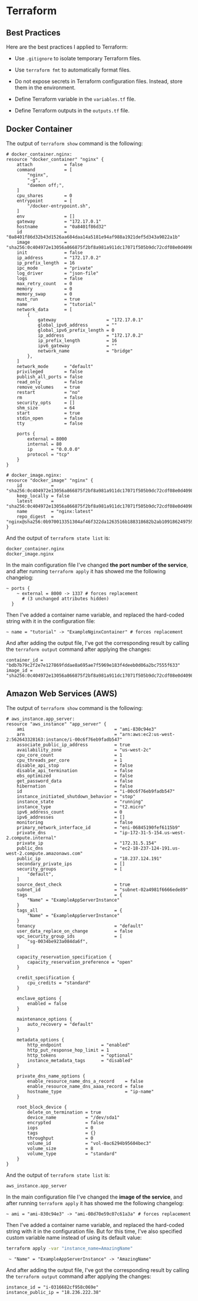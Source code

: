 # Terraform

## Best Practices

Here are the best practices I applied to Terraform:

- Use `.gitignore` to isolate temporary Terraform files.

- Use `terraform fmt` to automatically format files.

- Do not expose secrets in Terraform configuration files. Instead, store them in the environment.

- Define Terraform variable in the `variables.tf` file.

- Define Terraform outputs in the `outputs.tf` file.

## Docker Container

The output of `terraform show` command is the following:

```plain
# docker_container.nginx:
resource "docker_container" "nginx" {
    attach            = false
    command           = [
        "nginx",
        "-g",
        "daemon off;",
    ]
    cpu_shares        = 0
    entrypoint        = [
        "/docker-entrypoint.sh",
    ]
    env               = []
    gateway           = "172.17.0.1"
    hostname          = "0a8401f86d32"
    id                = "0a8401f86d32b43d1526aa684daa14a5181e94af988a1921def5d343a9022a1b"
    image             = "sha256:0c404972e13056a866875f2bf8a981a911dc17071f505b9dc72cdf08e0d40983"
    init              = false
    ip_address        = "172.17.0.2"
    ip_prefix_length  = 16
    ipc_mode          = "private"
    log_driver        = "json-file"
    logs              = false
    max_retry_count   = 0
    memory            = 0
    memory_swap       = 0
    must_run          = true
    name              = "tutorial"
    network_data      = [
        {
            gateway                   = "172.17.0.1"
            global_ipv6_address       = ""
            global_ipv6_prefix_length = 0
            ip_address                = "172.17.0.2"
            ip_prefix_length          = 16
            ipv6_gateway              = ""
            network_name              = "bridge"
        },
    ]
    network_mode      = "default"
    privileged        = false
    publish_all_ports = false
    read_only         = false
    remove_volumes    = true
    restart           = "no"
    rm                = false
    security_opts     = []
    shm_size          = 64
    start             = true
    stdin_open        = false
    tty               = false

    ports {
        external = 8000
        internal = 80
        ip       = "0.0.0.0"
        protocol = "tcp"
    }
}

# docker_image.nginx:
resource "docker_image" "nginx" {
    id           = "sha256:0c404972e13056a866875f2bf8a981a911dc17071f505b9dc72cdf08e0d40983nginx:latest"
    keep_locally = false
    latest       = "sha256:0c404972e13056a866875f2bf8a981a911dc17071f505b9dc72cdf08e0d40983"
    name         = "nginx:latest"
    repo_digest  = "nginx@sha256:0b970013351304af46f322da1263516b188318682b2ab1091862497591189ff1"
}
```

And the output of `terraform state list` is:

```plain
docker_container.nginx
docker_image.nginx
```

In the main configuration file I've changed **the port number of the service**, and after running `terraform apply` it has showed me the following changelog:

```plain
~ ports {
    ~ external = 8000 -> 1337 # forces replacement
      # (3 unchanged attributes hidden)
  }
```

Then I've added a container name variable, and replaced the hard-coded string with it in the configuration file:

```plain
~ name = "tutorial" -> "ExampleNginxContainer" # forces replacement
```

And after adding the output file, I've got the corresponding result by calling the `terraform output` command after applying the changes:

```plain
container_id = "bdb7b79c2f2e7e127869fddae8a695ae7f5969e183f4deeb0d06a2bc7555f633"
image_id = "sha256:0c404972e13056a866875f2bf8a981a911dc17071f505b9dc72cdf08e0d40983nginx:latest"
```

## Amazon Web Services (AWS)

The output of `terraform show` command is the following:

```plain
# aws_instance.app_server:
resource "aws_instance" "app_server" {
    ami                                  = "ami-830c94e3"
    arn                                  = "arn:aws:ec2:us-west-2:562643328163:instance/i-00c6f76eb9fadb547"
    associate_public_ip_address          = true
    availability_zone                    = "us-west-2c"
    cpu_core_count                       = 1
    cpu_threads_per_core                 = 1
    disable_api_stop                     = false
    disable_api_termination              = false
    ebs_optimized                        = false
    get_password_data                    = false
    hibernation                          = false
    id                                   = "i-00c6f76eb9fadb547"
    instance_initiated_shutdown_behavior = "stop"
    instance_state                       = "running"
    instance_type                        = "t2.micro"
    ipv6_address_count                   = 0
    ipv6_addresses                       = []
    monitoring                           = false
    primary_network_interface_id         = "eni-06845190fef6115b9"
    private_dns                          = "ip-172-31-5-154.us-west-2.compute.internal"
    private_ip                           = "172.31.5.154"
    public_dns                           = "ec2-18-237-124-191.us-west-2.compute.amazonaws.com"
    public_ip                            = "18.237.124.191"
    secondary_private_ips                = []
    security_groups                      = [
        "default",
    ]
    source_dest_check                    = true
    subnet_id                            = "subnet-02a4981f6666ede89"
    tags                                 = {
        "Name" = "ExampleAppServerInstance"
    }
    tags_all                             = {
        "Name" = "ExampleAppServerInstance"
    }
    tenancy                              = "default"
    user_data_replace_on_change          = false
    vpc_security_group_ids               = [
        "sg-0034be923a084da6f",
    ]

    capacity_reservation_specification {
        capacity_reservation_preference = "open"
    }

    credit_specification {
        cpu_credits = "standard"
    }

    enclave_options {
        enabled = false
    }

    maintenance_options {
        auto_recovery = "default"
    }

    metadata_options {
        http_endpoint               = "enabled"
        http_put_response_hop_limit = 1
        http_tokens                 = "optional"
        instance_metadata_tags      = "disabled"
    }

    private_dns_name_options {
        enable_resource_name_dns_a_record    = false
        enable_resource_name_dns_aaaa_record = false
        hostname_type                        = "ip-name"
    }

    root_block_device {
        delete_on_termination = true
        device_name           = "/dev/sda1"
        encrypted             = false
        iops                  = 0
        tags                  = {}
        throughput            = 0
        volume_id             = "vol-0ac6294b95604bec3"
        volume_size           = 8
        volume_type           = "standard"
    }
}
```

And the output of `terraform state list` is:

```plain
aws_instance.app_server
```

In the main configuration file I've changed the **image of the service**, and after running `terraform apply` it has showed me the following changelog:

```plain
~ ami = "ami-830c94e3" -> "ami-08d70e59c07c61a3a" # forces replacement
```

Then I've added a container name variable, and replaced the hard-coded string with it in the configuration file. But for this time, I've also specified custom variable name instead of using its default value:

```bash
terraform apply -var "instance_name=AmazingName"
```

```plain
 ~ "Name" = "ExampleAppServerInstance" -> "AmazingName"
```

And after adding the output file, I've got the corresponding result by calling the `terraform output` command after applying the changes:

```plain
instance_id = "i-0316682cf958c069e"
instance_public_ip = "18.236.222.38"
```
